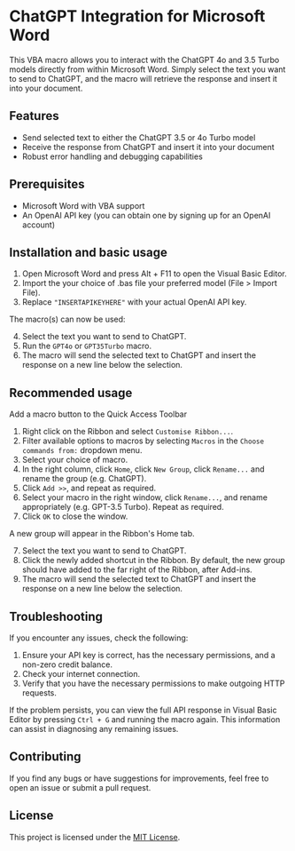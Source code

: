 # ChatGPT Integration for Microsoft Word

This VBA macro allows you to interact with the ChatGPT 4o and 3.5 Turbo models directly from within Microsoft Word. Simply select the text you want to send to ChatGPT, and the macro will retrieve the response and insert it into your document.

## Features

- Send selected text to either the ChatGPT 3.5 or 4o Turbo model
- Receive the response from ChatGPT and insert it into your document
- Robust error handling and debugging capabilities

## Prerequisites

- Microsoft Word with VBA support
- An OpenAI API key (you can obtain one by signing up for an OpenAI account)

## Installation and basic usage

1. Open Microsoft Word and press Alt + F11 to open the Visual Basic Editor.
2. Import the your choice of .bas file your preferred model (File > Import File).
3. Replace `"INSERTAPIKEYHERE"` with your actual OpenAI API key.

The macro(s) can now be used:

4. Select the text you want to send to ChatGPT.
5. Run the `GPT4o` or `GPT35Turbo` macro.
6. The macro will send the selected text to ChatGPT and insert the response on a new line below the selection.

## Recommended usage
Add a macro button to the Quick Access Toolbar

1. Right click on the Ribbon and select `Customise Ribbon...`.
2. Filter available options to macros by selecting `Macros` in the `Choose commands from:` dropdown menu.
3. Select your choice of macro.
4. In the right column, click `Home`, click `New Group`, click `Rename...` and rename the group (e.g. ChatGPT).
5. Click `Add >>`, and repeat as required.
6. Select your macro in the right window, click `Rename...`, and rename appropriately (e.g. GPT-3.5 Turbo). Repeat as required.
7. Click `OK` to close the window. 

A new group will appear in the Ribbon's Home tab.

7. Select the text you want to send to ChatGPT.
8. Click the newly added shortcut in the Ribbon. By default, the new group should have added to the far right of the Ribbon, after Add-ins.
9. The macro will send the selected text to ChatGPT and insert the response on a new line below the selection.


## Troubleshooting

If you encounter any issues, check the following:

1. Ensure your API key is correct, has the necessary permissions, and a non-zero credit balance.
2. Check your internet connection.
3. Verify that you have the necessary permissions to make outgoing HTTP requests.

If the problem persists, you can view the full API response in Visual Basic Editor by pressing `Ctrl + G` and running the macro again. This information can assist in diagnosing any remaining issues.

## Contributing

If you find any bugs or have suggestions for improvements, feel free to open an issue or submit a pull request.

## License

This project is licensed under the [MIT License](LICENSE).
